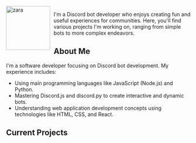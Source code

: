 <img width="120" height="120" align="left" style="float: left; margin: 0 10px 0 0;" alt="zara" src="https://github.com/zangels0.png">

I'm a Discord bot developer who enjoys creating fun and useful experiences for communities. Here, you'll find various projects I'm working on, ranging from simple bots to more complex endeavors.

## About Me

I'm a software developer focusing on Discord bot development. My experience includes:

- Using main programming languages like JavaScript (Node.js) and Python.
- Mastering Discord.js and discord.py to create interactive and dynamic bots.
- Understanding web application development concepts using technologies like HTML, CSS, and React.

## Current Projects
